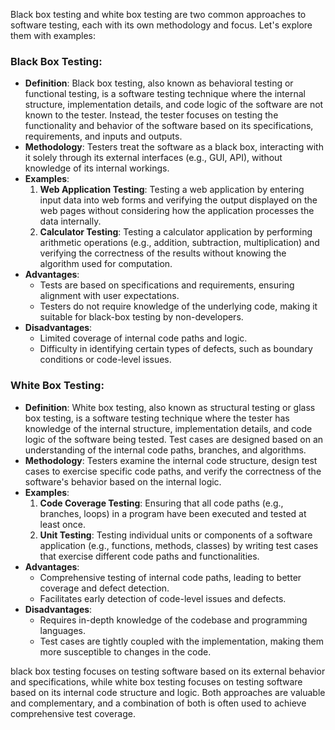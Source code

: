 Black box testing and white box testing are two common approaches to software testing, each with its own methodology and focus. Let's explore them with examples:

### Black Box Testing:
- **Definition**: Black box testing, also known as behavioral testing or functional testing, is a software testing technique where the internal structure, implementation details, and code logic of the software are not known to the tester. Instead, the tester focuses on testing the functionality and behavior of the software based on its specifications, requirements, and inputs and outputs.
- **Methodology**: Testers treat the software as a black box, interacting with it solely through its external interfaces (e.g., GUI, API), without knowledge of its internal workings.
- **Examples**:
  1. **Web Application Testing**: Testing a web application by entering input data into web forms and verifying the output displayed on the web pages without considering how the application processes the data internally.
  2. **Calculator Testing**: Testing a calculator application by performing arithmetic operations (e.g., addition, subtraction, multiplication) and verifying the correctness of the results without knowing the algorithm used for computation.
- **Advantages**:
   - Tests are based on specifications and requirements, ensuring alignment with user expectations.
   - Testers do not require knowledge of the underlying code, making it suitable for black-box testing by non-developers.
- **Disadvantages**:
   - Limited coverage of internal code paths and logic.
   - Difficulty in identifying certain types of defects, such as boundary conditions or code-level issues.

### White Box Testing:
- **Definition**: White box testing, also known as structural testing or glass box testing, is a software testing technique where the tester has knowledge of the internal structure, implementation details, and code logic of the software being tested. Test cases are designed based on an understanding of the internal code paths, branches, and algorithms.
- **Methodology**: Testers examine the internal code structure, design test cases to exercise specific code paths, and verify the correctness of the software's behavior based on the internal logic.
- **Examples**:
  1. **Code Coverage Testing**: Ensuring that all code paths (e.g., branches, loops) in a program have been executed and tested at least once.
  2. **Unit Testing**: Testing individual units or components of a software application (e.g., functions, methods, classes) by writing test cases that exercise different code paths and functionalities.
- **Advantages**:
   - Comprehensive testing of internal code paths, leading to better coverage and defect detection.
   - Facilitates early detection of code-level issues and defects.
- **Disadvantages**:
   - Requires in-depth knowledge of the codebase and programming languages.
   - Test cases are tightly coupled with the implementation, making them more susceptible to changes in the code.

black box testing focuses on testing software based on its external behavior and specifications, while white box testing focuses on testing software based on its internal code structure and logic. Both approaches are valuable and complementary, and a combination of both is often used to achieve comprehensive test coverage.
